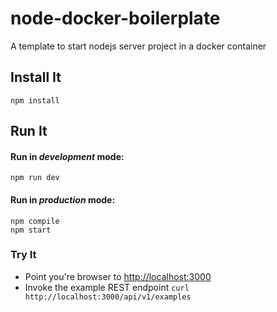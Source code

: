 # node-docker-boilerplate
A template to start nodejs server project in a docker container

## Install It
```
npm install
```

## Run It
#### Run in *development* mode:

```
npm run dev
```

#### Run in *production* mode:

```
npm compile
npm start
```


### Try It
* Point you're browser to [http://localhost:3000](http://localhost:3000)
* Invoke the example REST endpoint `curl http://localhost:3000/api/v1/examples`

